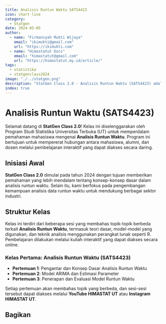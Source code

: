 ```yaml
--- 
title: Analisis Runtun Waktu SATS4423
icon: chart-line
category:
  - Statgen
date: 2024-05-05
author:
  - name: "Firmansyah Mukti Wijaya"
    email: "ikimukti@gmail.com"
    url: "https://ikimukti.com"
  - name: "Himastatut Docs"
    email: "himastatut@gmail.com"
    url: "https://himastatut.my.id/article/"
tags:
  - statistika
  - statgenclass2024
image: "./../statgen.png"
description: "StatGen Class 2.0 - Analisis Runtun Waktu (SATS4423) adalah program untuk memperkenalkan mahasiswa pada konsep dasar analisis runtun waktu dan aplikasinya dalam statistika."
index: true
--- 
```


# Analisis Runtun Waktu (SATS4423)

Selamat datang di **StatGen Class 2.0**! Kelas ini diselenggarakan oleh Program Studi Statistika Universitas Terbuka (UT) untuk memperdalam pemahaman mahasiswa mengenai **Analisis Runtun Waktu**. Program ini bertujuan untuk mempererat hubungan antara mahasiswa, alumni, dan dosen melalui pembelajaran interaktif yang dapat diakses secara daring.

## Inisiasi Awal
**StatGen Class 2.0** dimulai pada tahun 2024 dengan tujuan memberikan pemahaman yang lebih mendalam tentang konsep-konsep dasar dalam analisis runtun waktu. Selain itu, kami berfokus pada pengembangan kemampuan analisis data runtun waktu untuk mendukung berbagai sektor industri.

## Struktur Kelas
Kelas ini terdiri dari beberapa sesi yang membahas topik-topik berbeda terkait **Analisis Runtun Waktu**, termasuk teori dasar, model-model yang digunakan, dan teknik analisis menggunakan perangkat lunak seperti R. Pembelajaran dilakukan melalui kuliah interaktif yang dapat diakses secara online.

### Kelas Pertama: **Analisis Runtun Waktu (SATS4423)**

- **Pertemuan 1**: Pengantar dan Konsep Dasar Analisis Runtun Waktu
- **Pertemuan 2**: Model ARIMA dan Estimasi Parameter
- **Pertemuan 3**: Penerapan dan Evaluasi Model Runtun Waktu

Setiap pertemuan akan membahas topik yang berbeda, dan sesi-sesi tersebut dapat diakses melalui **YouTube HIMASTAT UT** atau **Instagram HIMASTAT UT**.


<Catalog />


## Bagikan
<Share colorful />
<GitContributors />
<GitChangelog />